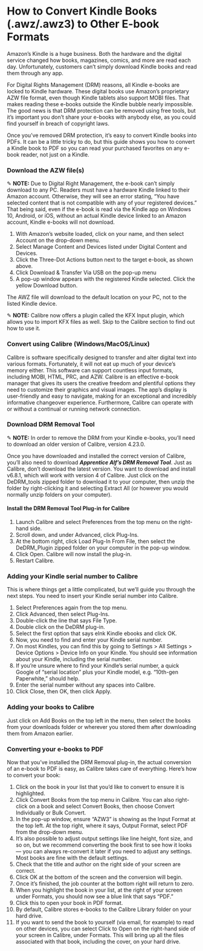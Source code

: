 # How to Convert Kindle Books (.awz/.awz3) to Other E-book Formats

Amazon’s Kindle is a huge business. Both the hardware and the digital service changed how books, magazines, comics, and more are read each day. Unfortunately, customers can’t simply download Kindle books and read them through any app.

For Digital Rights Management (DRM) reasons, all Kindle e-books are locked to Kindle hardware. These digital books use Amazon’s proprietary AZW file format, even though Kindle tablets also support MOBI files. That makes reading these e-books outside the Kindle bubble nearly impossible. The good news is that DRM protection can be removed using free tools, but it’s important you don’t share your e-books with anybody else, as you could find yourself in breach of copyright laws.

Once you’ve removed DRM protection, it’s easy to convert Kindle books into PDFs. It can be a little tricky to do, but this guide shows you how to convert a Kindle book to PDF so you can read your purchased favorites on any e-book reader, not just on a Kindle.

### Download the AZW file(s)

✎ **NOTE:** Due to Digital Right Management, the e-book can’t simply download to any PC. Readers must have a hardware Kindle linked to their Amazon account. Otherwise, they will see an error stating, “You have selected content that is not compatible with any of your registered devices.” That being said, even if the e-book is read via the Kindle app on Windows 10, Android, or iOS, without an actual Kindle device linked to an Amazon account, Kindle e-books will not download.

1. With Amazon’s website loaded, click on your name, and then select Account on the drop-down menu.
2. Select Manage Content and Devices listed under Digital Content and Devices.
3. Click the Three-Dot Actions button next to the target e-book, as shown above.
4. Click Download & Transfer Via USB on the pop-up menu
5. A pop-up window appears with the registered Kindle selected. Click the yellow Download button.

The AWZ file will download to the default location on your PC, not to the listed Kindle device.

✎ **NOTE:** Calibre now offers a plugin called the KFX Input plugin, which allows you to import KFX files as well. Skip to the Calibre section to find out how to use it.

### Convert using Calibre (Windows/MacOS/Linux)

Calibre is software specifically designed to transfer and alter digital text into various formats. Fortunately, it will not eat up much of your device’s memory either. This software can support countless input formats, including MOBI, HTML, PRC, and AZW. Calibre is an effective e-book manager that gives its users the creative freedom and plentiful options they need to customize their graphics and visual images. The app’s display is user-friendly and easy to navigate, making for an exceptional and incredibly informative changeover experience. Furthermore, Calibre can operate with or without a continual or running network connection.

### Download DRM Removal Tool

✎ **NOTE:** In order to remove the DRM from your Kindle e-books, you’ll need to download an older version of Calibre, version 4.23.0.

Once you have downloaded and installed the correct version of Calibre, you’ll also need to download _**Apprentice Alf’s DRM Removal Tool**_. Just as Calibre, don’t download the latest version. You want to download and install v6.8.1, which will work with version 4 of Calibre. Just click on the DeDRM\_tools zipped folder to download it to your computer, then unzip the folder by right-clicking it and selecting Extract All (or however you would normally unzip folders on your computer).

#### Install the DRM Removal Tool Plug-in for Calibre

1. Launch Calibre and select Preferences from the top menu on the right-hand side.
2. Scroll down, and under Advanced, click Plug-Ins.
3. At the bottom right, click Load Plug-In From File, then select the DeDRM\_Plugin zipped folder on your computer in the pop-up window.
4. Click Open. Calibre will now install the plug-in.
5. Restart Calibre.

### Adding your Kindle serial number to Calibre

This is where things get a little complicated, but we’ll guide you through the next steps. You need to insert your Kindle serial number into Calibre.

1. Select Preferences again from the top menu.
2. Click Advanced, then select Plug-Ins.
3. Double-click the line that says File Type.
4. Double click on the DeDRM plug-in.
5. Select the first option that says eInk Kindle ebooks and click OK.
6. Now, you need to find and enter your Kindle serial number.
7. On most Kindles, you can find this by going to Settings > All Settings > Device Options > Device Info on your Kindle. You should see information about your Kindle, including the serial number.
8. If you’re unsure where to find your Kindle’s serial number, a quick Google of “serial location” plus your Kindle model, e.g. “10th-gen Paperwhite,” should help.
9. Enter the serial number without any spaces into Calibre.
10. Click Close, then OK, then click Apply.

### Adding your books to Calibre

Just click on Add Books on the top left in the menu, then select the books from your downloads folder or wherever you stored them after downloading them from Amazon earlier.

### Converting your e-books to PDF

Now that you’ve installed the DRM Removal plug-in, the actual conversion of an e-book to PDF is easy, as Calibre takes care of everything. Here’s how to convert your book:

1. Click on the book in your list that you’d like to convert to ensure it is highlighted.
2. Click Convert Books from the top menu in Calibre. You can also right-click on a book and select Convert Books, then choose Convert Individually or Bulk Convert.
3. In the pop-up window, ensure “AZW3” is showing as the Input Format at the top left. At the top right, where it says, Output Format, select PDF from the drop-down menu.
4. It’s also possible to adjust output settings like line height, font size, and so on, but we recommend converting the book first to see how it looks — you can always re-convert it later if you need to adjust any settings. Most books are fine with the default settings.
5. Check that the title and author on the right side of your screen are correct.
6. Click OK at the bottom of the screen and the conversion will begin.
7. Once it’s finished, the job counter at the bottom right will return to zero.
8. When you highlight the book in your list, at the right of your screen under Formats, you should now see a blue link that says “PDF.”
9. Click this to open your book in PDF format.
10. By default, Calibre stores e-books to the Calibre Library folder on your hard drive.
11. If you want to send the book to yourself (via email, for example) to read on other devices, you can select Click to Open on the right-hand side of your screen in Calibre, under Formats. This will bring up all the files associated with that book, including the cover, on your hard drive.
